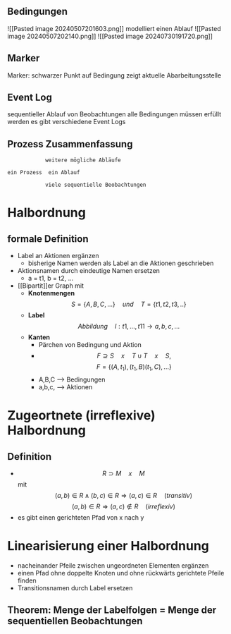 ## Bedingungen

![[Pasted image 20240507201603.png]]
modelliert einen Ablauf
![[Pasted image 20240507202140.png]]
![[Pasted image 20240730191720.png]]

## Marker

Marker: schwarzer Punkt auf Bedingung zeigt aktuelle Abarbeitungsstelle

## Event Log
sequentieller Ablauf von Beobachtungen
alle Bedingungen müssen erfüllt werden
es gibt verschiedene Event Logs

## Prozess Zusammenfassung


				weitere mögliche Abläufe
				
	ein Prozess  ein Ablauf

				viele sequentielle Beobachtungen

# Halbordnung
## formale Definition 
- Label an Aktionen ergänzen
	- bisherige Namen werden als Label an die Aktionen geschrieben
- Aktionsnamen durch eindeutige Namen ersetzen
	- a = t1, b = t2, ...
- [[Bipartit]]er Graph mit 
	- **Knotenmengen** $$S=\{A,B,C,...\} \quad und \quad T=\{t1,t2,t3,..\}$$ 
	- **Label** $$Abbildung \quad l :{t1, ..., t11} \rightarrow  {a, b, c, ...}  $$
	- **Kanten**
		-  Pärchen von Bedingung und Aktion
		- $$ F \supseteq S \quad x \quad T \cup T \quad x \quad S, $$$$ F=\{(A,t_ 1),(t_1,B)(t_1,C),...\} $$
		- A,B,C --> Bedingungen
		- a,b,c, --> Aktionen
	
# Zugeortnete (irreflexive) Halbordnung
## Definition
- $$ R \supset M\quad x \quad M $$ mit $$(a,b) \in R \wedge (b,c) \in R  \Rightarrow (a,c) \in R \quad (transitiv)$$ $$(a,b) \in R  \Rightarrow (a,c) \notin R \quad (irreflexiv)$$
- es gibt einen gerichteten Pfad von x nach y

# Linearisierung einer Halbordnung
- nacheinander Pfeile zwischen ungeordneten Elementen ergänzen
- einen Pfad ohne doppelte Knoten und ohne rückwärts gerichtete Pfeile finden
- Transitionsnamen durch Label ersetzen 
## Theorem: Menge der Labelfolgen = Menge der sequentiellen Beobachtungen
